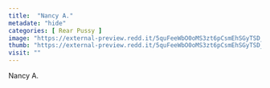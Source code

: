```yaml
---
title:  "Nancy A."
metadate: "hide"
categories: [ Rear Pussy ]
image: "https://external-preview.redd.it/5quFeeWbO0oMS3zt6pCsmEhSGyTSD_qM0JdYuna2lKk.jpg?auto=webp&s=dcaebd570a57bdbd64e898a62d9187a30a6b46d3"
thumb: "https://external-preview.redd.it/5quFeeWbO0oMS3zt6pCsmEhSGyTSD_qM0JdYuna2lKk.jpg?width=1080&crop=smart&auto=webp&s=f06c5c262d96d4ebcf14a83eeab6a18e29b4ad5a"
visit: ""
---
```

Nancy A.
